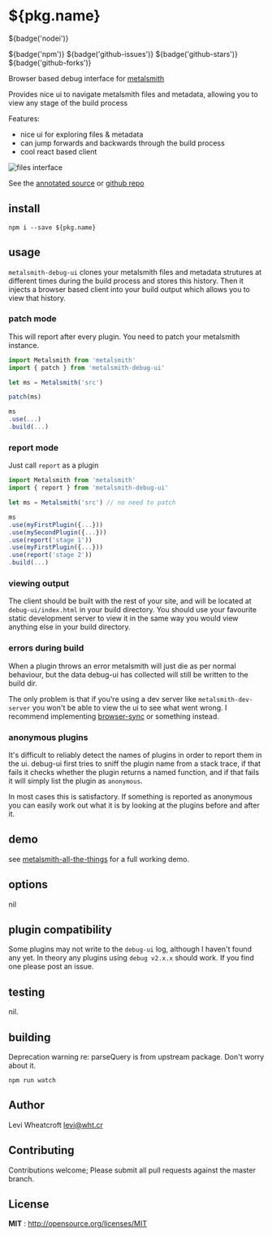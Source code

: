 # ${pkg.name}

${badge('nodei')}

${badge('npm')} ${badge('github-issues')} ${badge('github-stars')} ${badge('github-forks')}

Browser based debug interface for [metalsmith](https://metalsmith.io)

Provides nice ui to navigate metalsmith files and metadata, allowing you to view any stage of the build process

Features:

 * nice ui for exploring files & metadata
 * can jump forwards and backwards through the build process
 * cool react based client

![files interface][files]

See the [annotated source][annotated source] or [github repo][github repo]

## install

`npm i --save ${pkg.name}`

## usage
`metalsmith-debug-ui` clones your metalsmith files and metadata strutures at
different times during the build process and stores this history. Then it
injects a browser based client into your build output which allows you to view
that history.

### patch mode
This will report after every plugin. You need to patch your metalsmith instance.

```javascript
import Metalsmith from 'metalsmith'
import { patch } from 'metalsmith-debug-ui'

let ms = Metalsmith('src')

patch(ms)

ms
.use(...)
.build(...)
```

### report mode

Just call `report` as a plugin

```javascript
import Metalsmith from 'metalsmith'
import { report } from 'metalsmith-debug-ui'

let ms = Metalsmith('src') // no need to patch

ms
.use(myFirstPlugin({...}))
.use(mySecondPlugin({...}))
.use(report('stage 1'))
.use(myFirstPlugin({...}))
.use(report('stage 2'))
.build(...)
```

### viewing output
The client should be built with the rest of your site, and will be located at `debug-ui/index.html` in your build directory. You should use your favourite static development server to view it in the same way you would view anything else in your build directory.

### errors during build
When a plugin throws an error metalsmith will just die as per normal behaviour, but the data debug-ui has collected will still be written to the build dir.

The only problem is that if you're using a dev server like `metalsmith-dev-server` you won't be able to view the ui to see what went wrong. I recommend implementing [browser-sync][browser-sync] or something instead.

### anonymous plugins
It's difficult to reliably detect the names of plugins in order to report them in the ui. debug-ui first tries to sniff the plugin name from a stack trace, if that fails it checks whether the plugin returns a named function, and if that fails it will simply list the plugin as `anonymous`.

In most cases this is satisfactory. If something is reported as anonymous you can easily work out what it is by looking at the plugins before and after it.

## demo
see [metalsmith-all-the-things][metalsmith-all-the-things] for a full working
demo.

## options
nil

## plugin compatibility
Some plugins may not write to the `debug-ui` log, although I haven't found any
yet. In theory any plugins using `debug v2.x.x` should work. If you find one
please post an issue.

## testing
nil.

## building
Deprecation warning re: parseQuery is from upstream package. Don't worry about
it.

`npm run watch`

## Author
Levi Wheatcroft <levi@wht.cr>

## Contributing
Contributions welcome; Please submit all pull requests against the master
branch.

## License
**MIT** : http://opensource.org/licenses/MIT

[annotated source]: https://leviwheatcroft.github.io/metalsmith-debug-ui "annotated source"
[github repo]: https://github.com/leviwheatcroft/metalsmith-debug-ui "github repo"
[files]: http://leviwheatcroft.github.io/metalsmith-debug-ui/images/files.png
[browser-sync]: https://www.browsersync.io/
[metalsmith-all-the-things]: https://github.com/leviwheatcroft/metalsmith-all-the-things
[anonymous vs named plugins]: https://github.com/leviwheatcroft/metalsmith-debug-ui/issues/2
[metalsmith-sugar]: https://github.com/connected-world-services/metalsmith-sugar
